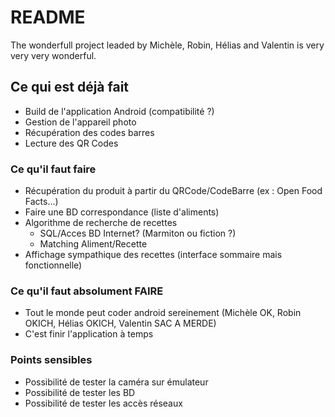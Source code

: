 # README #

The wonderfull project leaded by Michèle, Robin, Hélias and Valentin is very very very wonderful.

## Ce qui est déjà fait
- Build de l'application Android (compatibilité ?)
- Gestion de l'appareil photo
- Récupération des codes barres
- Lecture des QR Codes

### Ce qu'il faut faire

* Récupération du produit à partir du QRCode/CodeBarre (ex : Open Food Facts...)
* Faire une BD correspondance (liste d'aliments)
* Algorithme de recherche de recettes
   - SQL/Acces BD Internet? (Marmiton ou fiction ?)
   - Matching Aliment/Recette
* Affichage sympathique des recettes (interface sommaire mais fonctionnelle)

### Ce qu'il faut absolument FAIRE

* Tout le monde peut coder android sereinement (Michèle OK, Robin OKICH, Hélias OKICH, Valentin SAC A MERDE)
* C'est finir l'application à temps

### Points sensibles

* Possibilité de tester la caméra sur émulateur
* Possibilité de tester les BD
* Possibilité de tester les accès réseaux